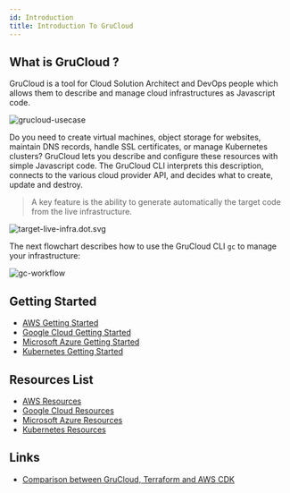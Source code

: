 ```yaml
---
id: Introduction
title: Introduction To GruCloud
---
```


## What is GruCloud ?

GruCloud is a tool for Cloud Solution Architect and DevOps people which allows them to describe and manage cloud infrastructures as Javascript code.

![grucloud-usecase](https://raw.githubusercontent.com/grucloud/grucloud/main/docusaurus/plantuml/gc-usecase.svg)

Do you need to create virtual machines, object storage for websites, maintain DNS records, handle SSL certificates, or manage Kubernetes clusters? GruCloud lets you describe and configure these resources with simple Javascript code. The GruCloud CLI interprets this description, connects to the various cloud provider API, and decides what to create, update and destroy.

> A key feature is the ability to generate automatically the target code from the live infrastructure.

![target-live-infra.dot.svg](https://raw.githubusercontent.com/grucloud/grucloud/main/docusaurus/plantuml/target-live-infra.dot.svg)

The next flowchart describes how to use the GruCloud CLI `gc` to manage your infrastructure:

![gc-workflow](https://raw.githubusercontent.com/grucloud/grucloud/main/docusaurus/plantuml/gc-workflow.svg)

## Getting Started

- [AWS Getting Started](./Providers/AWS/AwsGettingStarted.md)
- [Google Cloud Getting Started](./Providers/Google/GoogleGettingStarted.md)
- [Microsoft Azure Getting Started](./Providers/Azure/AzureGettingStarted.md)
- [Kubernetes Getting Started](./Providers/Kubernetes/K8sGettingStarted.md)

## Resources List

- [AWS Resources](./Providers/AWS/AwsResources.md)
- [Google Cloud Resources](./Providers/Google/GcpResources.md)
- [Microsoft Azure Resources](./Providers/Azure/AzureResources.md)
- [Kubernetes Resources](./Providers/Kubernetes/K8sResources.md)

## Links

- [Comparison between GruCloud, Terraform and AWS CDK](./GruCloudComparison.md)
